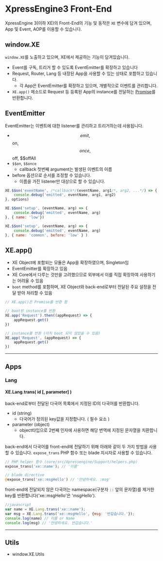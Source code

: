 # XpressEngine3 Front-End

XpressEngine 3(이하 XE)의 Front-End의 기능 및 동작은  `XE` 변수에 담겨 있으며, App 및 Event, AOP를 이용할 수 있습니다.

## window.XE
`window.XE`를 노출하고 있으며, XE에서 제공하는 기능이 담겨있습니다.

- Event를 구독, 트리거 할 수 있도록 EventEmitter를 확장하고 있습니다
- Request, Router, Lang 등 내장된 App을 사용할 수 있는 상태로 포함하고 있습니다.
  - 각 App은 EventEmitter를 확장하고 있으며, 개별적으로 이벤트를 관리합니다.
- `XE.app()` 메소드로 Request 등 등록된 App의 instance를 전달하는 [Promise](https://developer.mozilla.org/en-US/docs/Web/JavaScript/Reference/Global_Objects/promise)를 반환합니다.

## EventEmitter
EventEmitter는 이벤트에 대한 listener를 관리하고 트리거하는데 사용됩니다.

- $$emit, $$on, $$once, $$off, $$offAll
- `$$on`, `$$once`
    - callback 첫번째 argument는 발생된 이벤트의 이름
- before 옵션으로 순서를 조정할 수 있습니다.
    - 이름을 가진 listener만 대상으로 할 수 있습니다.

```js
XE.$$on('eventName', /*callback*/(eventName, arg1/*, arg2, ...*/) => {
    console.debug('emitted', eventName, arg1, arg2)
}, options)

XE.$$on('setup', (eventName, arg) => {
    console.debug('emitted', eventName, arg)
}, { name: 'low'})

XE.$$on('setup', (eventName, arg) => {
    console.debug('emitted', eventName, arg)
}, { name: 'common', before: 'low' } )
```

## XE.app()
- XE Object에 포함되는 모듈은 App을 확장하였으며, Singleton임
- EventEmitter를 확장하고 있음
- XE Core에서 다루는 것만을 고려했으므로 외부에서 이를 직접 확장하여 사용하기는 어려울 수 있음
- `boot` method를 포함하며, XE Object와 back-end로부터 전달된 주요 설정을 전달 받아 처리할 수 있음

```js
// XE.app()은 Promise를 반환 함

// boot된 instance를 반환
XE.app('Request').then((appRequest) => {
    appRequest.get()
})

// instance를 반환 (아직 boot 되지 않았을 수 있음)
XE.app('Request', (appRequest) => {
    appRequest.get()
})
```

---

## Apps

### Lang
#### XE.Lang.trans( id [, parameter] )
back-end로부터 전달된 다국어 목록에서 지정된 ID의 다국어를 반환합니다.

- id (string)
    - 다국어가 정의된 key값을 지정합니다. ( 필수 요소 )
- parameter (object)
    - object타입으로 2번째 인자에 사용하면 해당 번역에 지정된 문자열을 치환합니다.

back-end에서 다국어를 front-end에 전달하기 위해 아래와 같이 두 가지 방법을 사용할 수 있습니다. `expose_trans` PHP 함수 또는 blade 지시자로 사용할 수 있습니다.
```php
// PHP helper 함수 (core/src/Xpressengine/Support/helpers.php)
expose_trans('xe::name'); // '이름'

// blade directive
@expose_trans('xe::msgHello') // '안녕하세요. :msg'
```

front-end에 전달되지 않은 다국어는 namespace(구분자 `::` 앞의 문자열)를 제거한 key를 반환합니다('xe::msgHello'은 'msgHello').


```js
//javascript
var name = XE.Lang.trans('xe::name');
var msg = XE.Lang.trans('xe::msgHello', {msg: '반갑습니다.'});
console.log(name) // 이름 or Name
console.log(msg) // '안녕하세요. 반갑습니다.'
```

---




## Utils
- window.XE.Utils
